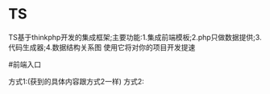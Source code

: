 # TS
TS基于thinkphp开发的集成框架;主要功能:1.集成前端模板;2.php只做数据提供;3.代码生成器;4.数据结构关系图
使用它将对你的项目开发提速

#前端入口
<!--# 作者--张世平 #-->
<!--
解说:TS表示Total station  全站通用的意思
      TS只是一个代号,我百度收索"全站通用"出来的,大家不要纠结这个TS是啥子
      作用:
        1.解决各个域名下的iframe嵌入问题,js调取等问题
        2.将数据与模板分离,模板全部可以静态化缓存,甚至数据也静态化(可以定时更新)
        3.模板渲染将全部在浏览器段执行,减轻服务器压力
        4.节省流量
        5.嵌入模式统一,方便管理维护
      注意事项
         1.#引用该模块会给全局生成一个TS对象和requirejs对象,引用时请不要把这两个变量名暂用
         2.#如果你的页面使用了define这个全局变量(即:其它的AMD、CMD、CommonJS模式),请不要引用require.min.js的min模式
            ---为了兼容我们更改了debug模式的requirejs(页面加载完执行)
         3.#在使用debug模式时整个模块会先将已经定义过的全局变量define存放到TS.youerDefine中,模块运行完后还原最初的define
         4.#如果跨域引用数据请求请使用get,或者jsonp,也可直接使用函数requirejs去get数据(数据必须遵循define规范)
-->

<!-- 模板渲染存放的div -->
<div id="test"></div>
<!-- 数据准备 -->
方式1:<script src="http://data.test.com/index.php/admin/index/index.html?script=TS.data"></script>(获到的具体内容跟方式2一样)
方式2:
    <script>
        var TS = {};
        TS.data = {"page":1,"title":"\u6211\u7684\u7f51\u7ad9","count":3,"handleDate":false,"data":[{"title":"Paint pots","quantity":8,"price":3.95},{"title":"Paint pots","quantity":400,"price":3.95},{"title":"Paint pots","quantity":90,"price":3.95}]};
    </script>
<!-- 模板渲染->显示页面 -->
<script src="http://static.test.com/tooljs/require.js/2.1.18/require.min.js" <!-- 如果你的页面使用了define这个全局变量(即:其它的AMD、CMD、CommonJS模式),请不要引用min模式 -->
            data-main="http://static.test.com/js/main.js?time=2015061603" <!-- 入口文件名,此处不需修改,只需修改time参数来刷新文件 -->
            edition="2015061603" <!-- 除入口文件的所有静态文件的版本控制 -->
            module-name="Admin" <!-- 以下三个参数必须配置正确,否则不会获取到准确的模板更事件绑定 -->
            controller-name="Index"
            action-name="index"
            data-name="TS.data" <!-- 渲染页面数据的变量名,必须更数据准备的变量名一致(默认是:data) -->
            hand-date="true" <!-- 是否还需要对数据继续处理(不处理请设置false) -->
            target="test" <!-- 模板渲染存放的位置(通过id查找),默认是body -->
            id="entrance" <!-- 不可更改 -->
            >
</script>